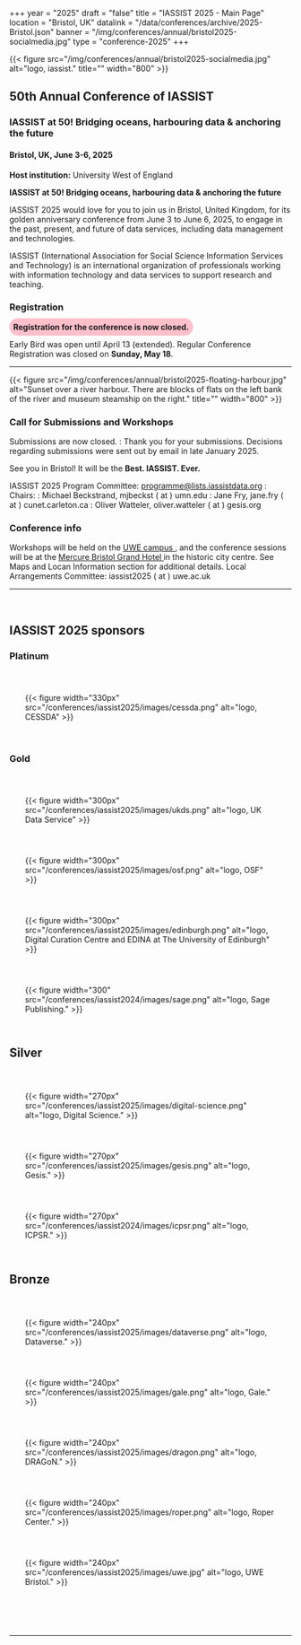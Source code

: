 +++
year = "2025"
draft = "false"
title = "IASSIST 2025 - Main Page"
location = "Bristol, UK"
datalink = "/data/conferences/archive/2025-Bristol.json"
banner = "/img/conferences/annual/bristol2025-socialmedia.jpg"
type = "conference-2025"
+++

{{< figure src="/img/conferences/annual/bristol2025-socialmedia.jpg" alt="logo, iassist." title="" width="800" >}}

## 50th Annual Conference of IASSIST

### IASSIST at 50! Bridging oceans, harbouring data & anchoring the future

#### Bristol, UK, June 3-6, 2025

**Host institution:** University West of England

**IASSIST at 50! Bridging oceans, harbouring data & anchoring the future**

IASSIST 2025 would love for you to join us in Bristol, United Kingdom, for its golden anniversary conference from June 3 to June 6, 2025, to engage in the past, present, and future of data services, including data management and technologies. 

IASSIST (International Association for Social Science Information Services and Technology) is an international organization of professionals working with information technology and data services to support research and teaching. 

### Registration

**<span style="background:pink;padding:.5em;border-radius:15px;">Registration for the conference is now closed.</span>**

Early Bird was open until April 13 (extended). Regular Conference Registration was closed on **Sunday, May 18**.

<!--
[**Register now**](registration/) and help make IASSIST 2025 the BEST EVER!
-->
<hr />

{{< figure src="/img/conferences/annual/bristol2025-floating-harbour.jpg" alt="Sunset over a river harbour. There are blocks of flats on the left bank of the river and museum steamship on the right." title="" width="800" >}}



### Call for Submissions and Workshops

<!--
**[Submit](./call-for-proposals/)** your workshop, session, paper, or poster proposal now. The deadline is December 13, 2024.
-->

Submissions are now closed.
: Thank you for your submissions. Decisions regarding submissions were sent out by email in late January 2025.

See you in Bristol! It will be the **Best. IASSIST. Ever.**

IASSIST 2025 Program Committee: programme@lists.iassistdata.org
: Chairs:
: Michael Beckstrand, mjbeckst ( at ) umn.edu
: Jane Fry, jane.fry ( at ) cunet.carleton.ca
: Oliver Watteler, oliver.watteler ( at ) gesis.org

### Conference info

Workshops will be held on the [UWE campus <span class="fas fa-external-link-alt"></span>](https://www.uwe.ac.uk/), and the conference sessions will be at the [Mercure Bristol Grand Hotel <span class="fas fa-external-link-alt"></span>](https://all.accor.com/hotel/A0I2/index.en.shtml) in the historic city centre. See Maps and Locan Information section for additional details. Local Arrangements Committee: iassist2025 ( at ) uwe.ac.uk

<hr />
<br />

## IASSIST 2025 sponsors

### Platinum
<!-- logo 330 px -->

<div style="display:flex;flex-wrap:wrap;align-items:center;margin:2em 0em 2em 0em;">
  <div style="padding: 2em;">
    {{< figure width="330px" src="/conferences/iassist2025/images/cessda.png" alt="logo, CESSDA" >}}
  </div> 
</div>

### Gold 
<!-- logo 300 px -->

<div style="display:flex;flex-wrap:wrap;align-items:center;margin:2em 0em 2em 0em;">
  <div style="padding: 2em;">
    {{< figure width="300px" src="/conferences/iassist2025/images/ukds.png" alt="logo, UK Data Service" >}}
  </div> 
  <div style="padding: 2em;">
    {{< figure width="300px" src="/conferences/iassist2025/images/osf.png" alt="logo, OSF" >}}
  </div> 
   <div style="padding: 2em;">
    {{< figure width="300px" src="/conferences/iassist2025/images/edinburgh.png" alt="logo, Digital Curation Centre and EDINA at The University of Edinburgh" >}}
  </div> 
  <div style="padding: 2em;">
    {{< figure width="300" src="/conferences/iassist2024/images/sage.png" alt="logo, Sage Publishing." >}}
  </div>
</div>



## Silver 
<!-- logo 270 px -->

<!--
<div style="display:flex;flex-wrap:wrap;align-items:center;margin:2em 0em 2em 0em;max-width:680px;">
  <div style="padding: 2em;flex:1;">
    {{< figure width="270px" src="/conferences/iassist2025/images/digital-science.png" alt="logo, Digital Science." >}}
  </div>
  <div style="padding: 2em;flex:1;">
    {{< figure width="270px" src="/conferences/iassist2025/images/gesis.png" alt="logo, Gesis." >}}
  </div> 
  <div id="box3" style="padding: 2em; flex-basis: 100%;text-align:center;">
    {{< figure width="270px" src="/conferences/iassist2024/images/icpsr.png" alt="logo, ICPSR." >}}
  </div>
</div>
-->

<div style="display:flex;flex-wrap:wrap;align-items:center;margin:2em 0em 2em 0em;">
  <div style="padding: 2em;">
    {{< figure width="270px" src="/conferences/iassist2025/images/digital-science.png" alt="logo, Digital Science." >}}
  </div>
  <div style="padding: 2em;">
    {{< figure width="270px" src="/conferences/iassist2025/images/gesis.png" alt="logo, Gesis." >}}
  </div> 
  <div style="padding: 2em;">
    {{< figure width="270px" src="/conferences/iassist2024/images/icpsr.png" alt="logo, ICPSR." >}}
  </div>
</div>


## Bronze 
<!-- logo 240 px -->

<div style="display:flex;flex-wrap:wrap;align-items:center;margin:2em 0em 2em 0em;">
  <div style="padding: 2em;">
    {{< figure width="240px" src="/conferences/iassist2025/images/dataverse.png" alt="logo, Dataverse." >}}
  </div> 
  <div style="padding: 2em;">
    {{< figure width="240px" src="/conferences/iassist2025/images/gale.png" alt="logo, Gale." >}}
  </div>
  <div style="padding: 2em;">  
    {{< figure width="240px" src="/conferences/iassist2025/images/dragon.png" alt="logo, DRAGoN." >}}
  </div>
  <div style="padding: 2em;">  
    {{< figure width="240px" src="/conferences/iassist2025/images/roper.png" alt="logo, Roper Center." >}}
  </div>
  <div style="padding: 2em;">  
    {{< figure width="240px" src="/conferences/iassist2025/images/uwe.jpg" alt="logo, UWE Bristol." >}}
  </div>
</div>

<br style="clear:both;">

<hr />
<br />

<!--
**<span style="background:pink;padding:.5em;border-radius:15px;">Save the date!</span>**
-->
<!--
We look forward to meeting in England, UK next June for the first time since the 1975 IASSIST Organising Committee Meeting took place at the London School of Economics 50 years earlier in [1975](https://iassistdata.org/conferences/1974-1999-conferences). 
-->




<br />

